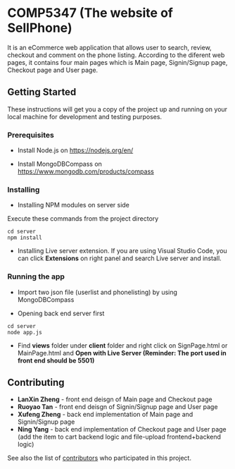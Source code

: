 # COMP5347 (The website of SellPhone)

It is an eCommerce web application that allows user to search, review, checkout and comment on the phone listing.
According to the diferent web pages, it contains four main pages which is Main page, Signin/Signup page, Checkout page and User page.

## Getting Started

These instructions will get you a copy of the project up and running on your local machine for development and testing purposes. 

### Prerequisites

* Install Node.js on https://nodejs.org/en/

* Install MongoDBCompass on https://www.mongodb.com/products/compass


### Installing

* Installing NPM modules on server side

Execute these commands from the project directory

```
cd server
npm install
```

* Installing Live server extension. If you are using Visual Studio Code, you can click **Extensions** on right panel and search Live server and install.

### Running the app

* Import two json file (userlist and phonelisting) by using MongoDBCompass

* Opening back end server first

```
cd server
node app.js
```

* Find **views** folder under **client** folder and right click on SignPage.html or MainPage.html and **Open with Live Server (Reminder: The port used in front end should be 5501)**

## Contributing

* **LanXin Zheng** - front end deisgn of Main page and Checkout page
* **Ruoyao Tan** - front end deisgn of Signin/Signup page and User page
* **Xufeng Zheng** - back end implementation of Main page and Signin/Signup page 
* **Ning Yang** - back end implementation of Checkout page and User page
(add the item to cart backend logic and file-upload frontend+backend logic)

See also the list of [contributors](https://github.sydney.edu.au/COMP5347-2022/WebDev-11/graphs/contributors) who participated in this project.
